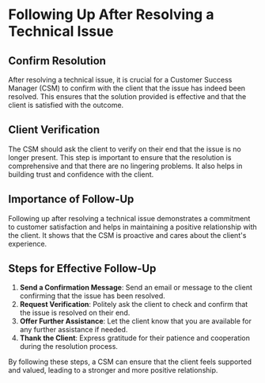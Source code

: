 # Following Up After Resolving a Technical Issue

## Confirm Resolution

After resolving a technical issue, it is crucial for a Customer Success Manager (CSM) to confirm with the client that the issue has indeed been resolved. This ensures that the solution provided is effective and that the client is satisfied with the outcome.

## Client Verification

The CSM should ask the client to verify on their end that the issue is no longer present. This step is important to ensure that the resolution is comprehensive and that there are no lingering problems. It also helps in building trust and confidence with the client.

## Importance of Follow-Up

Following up after resolving a technical issue demonstrates a commitment to customer satisfaction and helps in maintaining a positive relationship with the client. It shows that the CSM is proactive and cares about the client's experience.

## Steps for Effective Follow-Up

1. **Send a Confirmation Message**: Send an email or message to the client confirming that the issue has been resolved.
2. **Request Verification**: Politely ask the client to check and confirm that the issue is resolved on their end.
3. **Offer Further Assistance**: Let the client know that you are available for any further assistance if needed.
4. **Thank the Client**: Express gratitude for their patience and cooperation during the resolution process.

By following these steps, a CSM can ensure that the client feels supported and valued, leading to a stronger and more positive relationship.